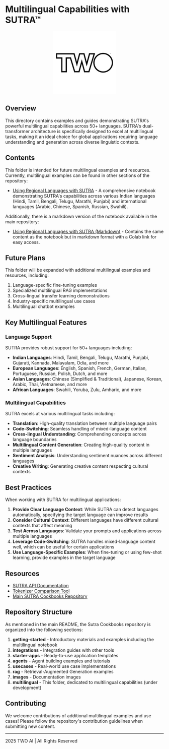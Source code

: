 # Multilingual Capabilities with SUTRA™

<p align="center">
  <img src="../images/rfqbgn5s_400x400.jpg" alt="TWO AI Logo" width="200"/>
</p>

## Overview

This directory contains examples and guides demonstrating SUTRA's powerful multilingual capabilities across 50+ languages. SUTRA's dual-transformer architecture is specifically designed to excel at multilingual tasks, making it an ideal choice for global applications requiring language understanding and generation across diverse linguistic contexts.

## Contents

This folder is intended for future multilingual examples and resources. Currently, multilingual examples can be found in other sections of the repository:

- [Using Regional Languages with SUTRA](../getting-started/Using_Regional_Languages_with_Sutra.ipynb) - A comprehensive notebook demonstrating SUTRA's capabilities across various Indian languages (Hindi, Tamil, Bengali, Telugu, Marathi, Punjabi) and international languages (Arabic, Chinese, Spanish, Russian, Swahili).

Additionally, there is a markdown version of the notebook available in the main repository:

- [Using Regional Languages with SUTRA (Markdown)](../../Using_Regional_Languages_with_Sutra.md) - Contains the same content as the notebook but in markdown format with a Colab link for easy access.

## Future Plans

This folder will be expanded with additional multilingual examples and resources, including:

1. Language-specific fine-tuning examples
2. Specialized multilingual RAG implementations
3. Cross-lingual transfer learning demonstrations
4. Industry-specific multilingual use cases
5. Multilingual chatbot examples

## Key Multilingual Features

### Language Support

SUTRA provides robust support for 50+ languages including:

- **Indian Languages**: Hindi, Tamil, Bengali, Telugu, Marathi, Punjabi, Gujarati, Kannada, Malayalam, Odia, and more
- **European Languages**: English, Spanish, French, German, Italian, Portuguese, Russian, Polish, Dutch, and more
- **Asian Languages**: Chinese (Simplified & Traditional), Japanese, Korean, Arabic, Thai, Vietnamese, and more
- **African Languages**: Swahili, Yoruba, Zulu, Amharic, and more

### Multilingual Capabilities

SUTRA excels at various multilingual tasks including:

- **Translation**: High-quality translation between multiple language pairs
- **Code-Switching**: Seamless handling of mixed-language content
- **Cross-lingual Understanding**: Comprehending concepts across language boundaries
- **Multilingual Content Generation**: Creating high-quality content in multiple languages
- **Sentiment Analysis**: Understanding sentiment nuances across different languages
- **Creative Writing**: Generating creative content respecting cultural contexts

## Best Practices

When working with SUTRA for multilingual applications:

1. **Provide Clear Language Context**: While SUTRA can detect languages automatically, specifying the target language can improve results
2. **Consider Cultural Context**: Different languages have different cultural contexts that affect meaning
3. **Test Across Languages**: Validate your prompts and applications across multiple languages
4. **Leverage Code-Switching**: SUTRA handles mixed-language content well, which can be useful for certain applications
5. **Use Language-Specific Examples**: When fine-tuning or using few-shot learning, provide examples in the target language

## Resources

- [SUTRA API Documentation](https://docs.two.ai/version-2/docs/get-started-with-sutra)
- [Tokenizer Comparison Tool](https://huggingface.co/spaces/TWO/sutra-tokenizer-comparison)
- [Main SUTRA Cookbooks Repository](https://github.com/Shubhwithai/Sutra_Cookbooks)

## Repository Structure

As mentioned in the main README, the Sutra Cookbooks repository is organized into the following sections:

1. **getting-started** - Introductory materials and examples including the multilingual notebook
2. **integrations** - Integration guides with other tools
3. **starter-apps** - Ready-to-use application templates
4. **agents** - Agent building examples and tutorials
5. **usecases** - Real-world use case implementations
6. **rag** - Retrieval-Augmented Generation examples
7. **images** - Documentation images
8. **multilingual** - This folder, dedicated to multilingual capabilities (under development)

## Contributing

We welcome contributions of additional multilingual examples and use cases! Please follow the repository's contribution guidelines when submitting new content.

---

 2025 TWO AI | All Rights Reserved
